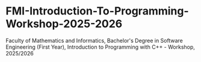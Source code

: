 # FMI-Introduction-To-Programming-Workshop-2025-2026
Faculty of Mathematics and Informatics, 
Bachelor's Degree in Software Engineering (First Year), 
Introduction to Programming with C++ - Workshop, 
2025/2026
